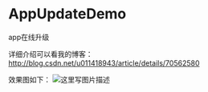# AppUpdateDemo
app在线升级


详细介绍可以看我的博客：
http://blog.csdn.net/u011418943/article/details/70562580

效果图如下：
![这里写图片描述](http://img.blog.csdn.net/20170424001645811?watermark/2/text/aHR0cDovL2Jsb2cuY3Nkbi5uZXQvdTAxMTQxODk0Mw==/font/5a6L5L2T/fontsize/400/fill/I0JBQkFCMA==/dissolve/70/gravity/SouthEast)
